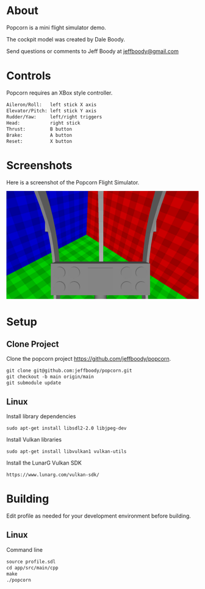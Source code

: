 About
=====

Popcorn is a mini flight simulator demo.

The cockpit model was created by Dale Boody.

Send questions or comments to Jeff Boody at jeffboody@gmail.com

Controls
========

Popcorn requires an XBox style controller.

	Aileron/Roll:   left stick X axis
	Elevator/Pitch: left stick Y axis
	Rudder/Yaw:     left/right triggers
	Head:           right stick
	Thrust:         B button
	Brake:          A button
	Reset:          X button

Screenshots
===========

Here is a screenshot of the Popcorn Flight Simulator.

![alt text](screenshot.jpg?raw=true "Popcorn Flight Simulator")

Setup
=====

Clone Project
-------------

Clone the popcorn project https://github.com/jeffboody/popcorn.

	git clone git@github.com:jeffboody/popcorn.git
	git checkout -b main origin/main
	git submodule update

Linux
-----

Install library dependencies

	sudo apt-get install libsdl2-2.0 libjpeg-dev

Install Vulkan libraries

	sudo apt-get install libvulkan1 vulkan-utils

Install the LunarG Vulkan SDK

	https://www.lunarg.com/vulkan-sdk/

Building
========

Edit profile as needed for your development environment
before building.

Linux
-----

Command line

	source profile.sdl
	cd app/src/main/cpp
	make
	./popcorn
